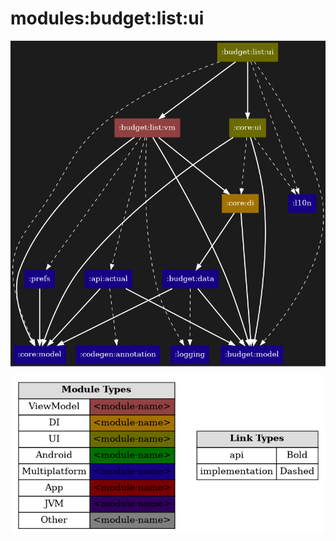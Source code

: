 # modules:budget:list:ui

<!--region chart-->
![chart](atlas/chart.png)

![legend](../../../../atlas/legend.png)
<!--endregion-->
